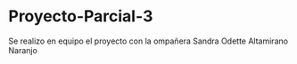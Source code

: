 # Proyecto-Parcial-3
Se realizo en equipo el proyecto con la ompañera Sandra Odette Altamirano Naranjo
